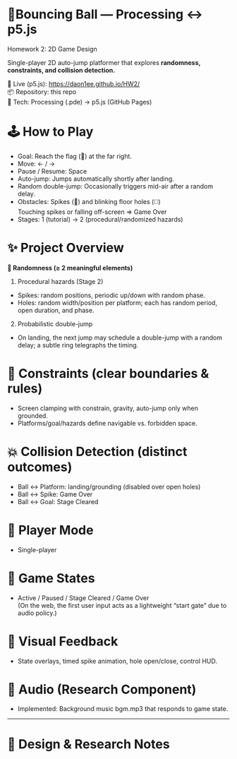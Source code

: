 # 🎈Bouncing Ball — Processing ↔︎ p5.js
Homework 2: 2D Game Design

Single-player 2D auto-jump platformer that explores <b> randomness, constraints, and collision detection.</b>

🔗 Live (p5.js): https://daon1ee.github.io/HW2/  
📦 Repository: this repo  
🧩 Tech: Processing (.pde) → p5.js (GitHub Pages)  

# 🕹️ How to Play
- Goal: Reach the flag (🏁) at the far right.  
- Move: ← / →  
- Pause / Resume: Space  
- Auto-jump: Jumps automatically shortly after landing.  
- Random double-jump: Occasionally triggers mid-air after a random delay.
- Obstacles: Spikes (🔺) and blinking floor holes (◻️)  
  Touching spikes or falling off-screen ⇒ Game Over  
- Stages: 1 (tutorial) → 2 (procedural/randomized hazards)

# ✨ Project Overview
<b> 🎲 Randomness (≥ 2 meaningful elements) </b>  
1.	Procedural hazards (Stage 2)  
- Spikes: random positions, periodic up/down with random phase.  
- Holes: random width/position per platform; each has random period, open duration, and phase.  
2.	Probabilistic double-jump  
- On landing, the next jump may schedule a double-jump with a random delay; a subtle ring telegraphs the timing.

# 🚧 Constraints (clear boundaries & rules)  
- Screen clamping with constrain, gravity, auto-jump only when grounded.
- Platforms/goal/hazards define navigable vs. forbidden space.

# 💥 Collision Detection (distinct outcomes)
- Ball ↔ Platform: landing/grounding (disabled over open holes)  
- Ball ↔ Spike: Game Over  
- Ball ↔ Goal: Stage Cleared  

# 👤 Player Mode
- Single-player

# 🧠 Game States
- Active / Paused / Stage Cleared / Game Over  
(On the web, the first user input acts as a lightweight “start gate” due to audio policy.)

# 👀 Visual Feedback
- State overlays, timed spike animation, hole open/close, control HUD.


# 🎵 Audio (Research Component)
- Implemented: Background music bgm.mp3 that responds to game state.

    
---------------------------------------------------------------------------------------
# 📝 Design & Research Notes
